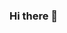 ### Hi there 👋

<!--
**yalamanchilihemanth/yalamanchilihemanth** is a ✨ _special_ ✨ repository because its `README.md` (this file) appears on your GitHub profile.

Here are some ideas to get you started:

- 🔭 I’m currently working on assignment
- 🌱 I’m currently learning webapps
- 👯 I’m looking to collaborate on devops
- 🤔 I’m looking for help with technology 
- 💬 Ask me about anything
- 📫 How to reach me yalamanchilihemanth8@gmail.com

-->
